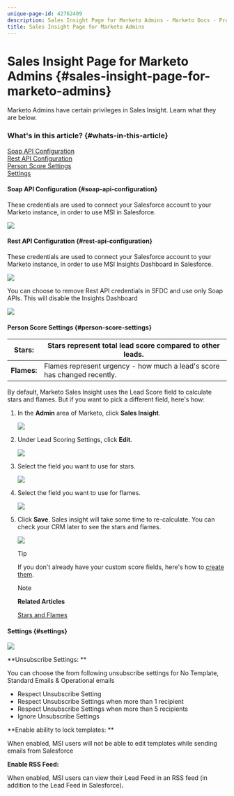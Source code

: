 ```yaml
---
unique-page-id: 42762409
description: Sales Insight Page for Marketo Admins - Marketo Docs - Product Documentation
title: Sales Insight Page for Marketo Admins
---
```


# Sales Insight Page for Marketo Admins {#sales-insight-page-for-marketo-admins}

Marketo Admins have certain privileges in Sales Insight. Learn what they are below.

### What's in this article? {#whats-in-this-article}

[Soap API Configuration](#soap-api-configuration)  
[Rest API Configuration](#rest-api-configuration)  
[Person Score Settings](#person-score-settings)  
[Settings](#settings)

#### Soap API Configuration {#soap-api-configuration}

These credentials are used to connect your Salesforce account to your Marketo instance, in order to use MSI in Salesforce.

![](assets/one-1.png)

#### Rest API Configuration {#rest-api-configuration}

These credentials are used to connect your Salesforce account to your Marketo instance, in order to use MSI Insights Dashboard in Salesforce.

![](assets/two-1.png)

You can choose to remove Rest API credentials in SFDC and use only Soap APIs. This will disable the Insights Dashboard

![](assets/three-1.png)

#### Person Score Settings {#person-score-settings}

| **Stars:** |Stars represent total lead score compared to other leads. |
|---|---|
| **Flames:** |Flames represent urgency - how much a lead's score has changed recently. |

By default, Marketo Sales Insight uses the Lead Score field to calculate stars and flames. But if you want to pick a different field, here's how:

1. In the **Admin** area of Marketo, click **Sales Insight**.

   ![](assets/four.png)

1. Under Lead Scoring Settings, click **Edit**.

   ![](assets/five.png)

1. Select the field you want to use for stars.

   ![](assets/six.png)

1. Select the field you want to use for flames.

   ![](assets/seven.png)

1. Click **Save**. Sales insight will take some time to re-calculate. You can check your CRM later to see the stars and flames.

   ![](assets/eight.png)

   >[!TIP]
   >
   >If you don't already have your custom score fields, here's how to [create them](http://docs.marketo.com/x/3wMk).

   >[!NOTE]
   >
   >**Related Articles**
   >
   >
   >[Stars and Flames](http://docs.marketo.com/x/qgU6Ag)

#### Settings {#settings}

![](assets/nine.png)

**Unsubscribe Settings: **

You can choose the from following unsubscribe settings for No Template, Standard Emails & Operational emails

* Respect Unsubscribe Setting
* Respect Unsubscribe Settings when more than 1 recipient
* Respect Unsubscribe Settings when more than 5 recipients
* Ignore Unsubscribe Settings

**Enable ability to lock templates: **

When enabled, MSI users will not be able to edit templates while sending emails from Salesforce

**Enable RSS Feed:**

When enabled, MSI users can view their Lead Feed in an RSS feed (in addition to the Lead Feed in Salesforce)**.**
